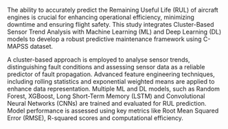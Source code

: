 The   ability to accurately predict the Remaining Useful Life (RUL) of aircraft 
engines is crucial for enhancing operational efficiency, minimizing downtime 
and ensuring flight safety. This study integrates Cluster-Based Sensor Trend 
Analysis with Machine Learning (ML) and Deep Learning (DL) models to 
develop a robust predictive maintenance framework using C-MAPSS dataset. 


A cluster-based approach is employed to analyse sensor trends, distinguishing 
fault conditions and assessing sensor data as a reliable predictor of fault 
propagation. Advanced feature engineering techniques, including rolling 
statistics and exponential weighted means are applied to enhance data 
representation. Multiple ML and DL models, such as Random Forest, 
XGBoost, Long Short-Term Memory (LSTM) and Convolutional Neural 
Networks (CNNs) are trained and evaluated for RUL prediction. Model 
performance is assessed using key metrics like Root Mean Squared Error 
(RMSE), R-squared scores and computational efficiency. 
